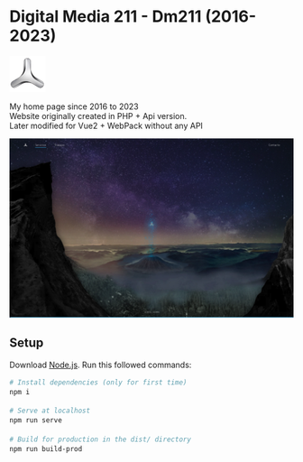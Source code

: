 # Digital Media 211 - Dm211 (2016-2023)

![Old Logotype](_screens/logo.png)

My home page since 2016 to 2023<br/>
Website originally created in PHP + Api version.<br/>
Later modified for Vue2 + WebPack without any API

![Home page](_screens/home.png)

## Setup

Download [Node.js](https://nodejs.org/en/download/).
Run this followed commands:

``` bash
# Install dependencies (only for first time)
npm i

# Serve at localhost
npm run serve

# Build for production in the dist/ directory
npm run build-prod
```

